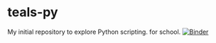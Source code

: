 # teals-py
My initial repository to explore Python scripting. for school.
[![Binder](https://mybinder.org/badge_logo.svg)](https://mybinder.org/v2/gh/EightBitCoding/teals-py/8bittealpy)
